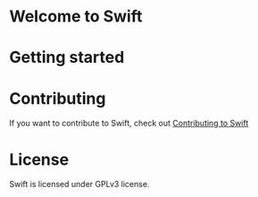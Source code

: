 Welcome to Swift
=======================

Getting started
=======================

Contributing
=======================
If you want to contribute to Swift, check out [Contributing to Swift](http://github.com/mfolnovic/swift2/wiki/Contributing)

License
=======================
Swift is licensed under GPLv3 license.
